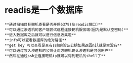 # readis是一个数据库
	**通过扫描目标靶机查看是否开启6379(及readis端口)**
	**可以通过渗透机的客户端尝试远程连接靶机服务端(因为是默认空密码)**
	**进入数据库之后就可以进行信息收集啦**
	**info可以查看数据库的绝对路径**
	**get key 可以查看是否有ssh的验证公钥如果返回nil就是空没有**
	**可以通过写入渗透机的公钥让对方靶机确认渗透机是可信用户**
	**然后在通过ssh去连接靶机ip就可以得到靶机的shell了**
